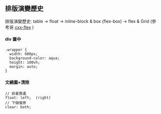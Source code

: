 排版演變歷史 
--------------
排版演變歷史: table -> float -> inline-block & box (flex-box) -> flex & Grid (參考哥 [cxx-flex] )


#### div 置中
```
.wrapper {
  width: 600px;
  background-color: aqua;
  height: 100vh;
  margin: auto;
}
```
 
#### 文繞圖+清除
```
// 前者靠邊
float: left;  (right)
// 下個復原
clear: both;
```



[cxx-flex]: https://www.youtube.com/watch?v=_nCBQ6AIzDU "玩轉 CSS FLEX (金魚哥)"
